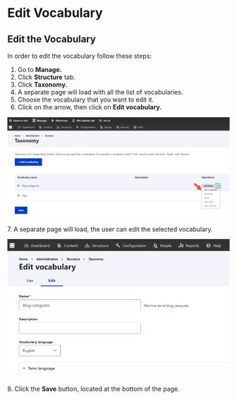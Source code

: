 # Edit Vocabulary

## Edit the Vocabulary

In order to edit the vocabulary follow these steps:&#x20;

1. Go to **Manage.**
2. Click **Structure** tab.
3. Click **Taxonomy.**
4. A separate page will load with all the list of vocabularies.
5. Choose the vocabulary that you want to edit it.
6. Click on the arrow, then click on **Edit vocabulary.**&#x20;

![Edit Vocabulary](<../../../.gitbook/assets/image (55).png>)

7\. A separate page will load, the user can edit the selected vocabulary.

![Edit Vocabulary](<../../../.gitbook/assets/image (43).png>)

8\. Click the **Save** button, located at the bottom of the page.

